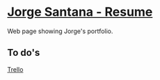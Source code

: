 # [Jorge Santana - Resume](https://github.com/jorwan/js-resume)

Web page showing Jorge's portfolio.

## To do's
[Trello](https://trello.com/b/aJFSnJFa/js-resume)
